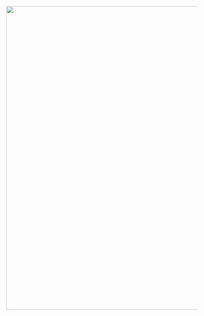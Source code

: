 <a class="imgpopup" href="/sites/default/files/ecommerce%20tech1.jpg"><img src="/sites/default/files/ecommerce%20tech1.jpg" width="1200" height="800"></a>